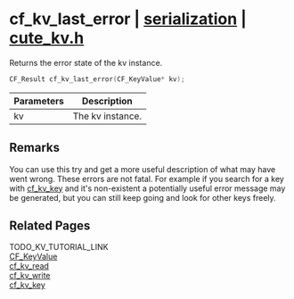 # cf_kv_last_error | [serialization](https://github.com/RandyGaul/cute_framework/blob/master/docs/serialization/README.md) | [cute_kv.h](https://github.com/RandyGaul/cute_framework/blob/master/include/cute_kv.h)

Returns the error state of the kv instance.

```cpp
CF_Result cf_kv_last_error(CF_KeyValue* kv);
```

Parameters | Description
--- | ---
kv | The kv instance.

## Remarks

You can use this try and get a more useful description of what may have went wrong. These errors are not fatal.
For example if you search for a key with [cf_kv_key](https://github.com/RandyGaul/cute_framework/blob/master/docs/serialization/cf_kv_key.md) and it's non-existent a potentially useful error message may be
generated, but you can still keep going and look for other keys freely.

## Related Pages

TODO_KV_TUTORIAL_LINK  
[CF_KeyValue](https://github.com/RandyGaul/cute_framework/blob/master/docs/serialization/cf_keyvalue.md)  
[cf_kv_read](https://github.com/RandyGaul/cute_framework/blob/master/docs/serialization/cf_kv_read.md)  
[cf_kv_write](https://github.com/RandyGaul/cute_framework/blob/master/docs/serialization/cf_kv_write.md)  
[cf_kv_key](https://github.com/RandyGaul/cute_framework/blob/master/docs/serialization/cf_kv_key.md)  
